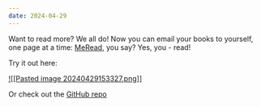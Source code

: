 ```yaml
---
date: 2024-04-29
---
```


Want to read more? We all do! Now you can email your books to yourself, one page at a time: [MeRead](https://meread.falqas.com), you say? Yes, you - read!

Try it out here:

[![[Pasted image 20240429153327.png]]](https://meread.falqas.com)

Or check out the [GitHub repo](https://github.com/falqas/meread)
